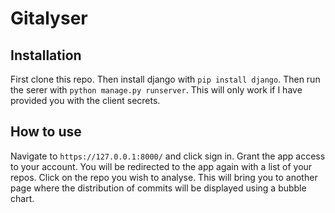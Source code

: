 # Gitalyser
## Installation
First clone this repo. Then install django with `pip install django`. Then run the serer with `python manage.py runserver`. This will only work if I have provided you with the client secrets.

## How to use
Navigate to `https://127.0.0.1:8000/` and click sign in. 
Grant the app access to your account. You will be redirected to the app again with a list of your repos.
Click on the repo you wish to analyse. This will bring you to another page where the distribution of commits will be displayed using a bubble chart. 

